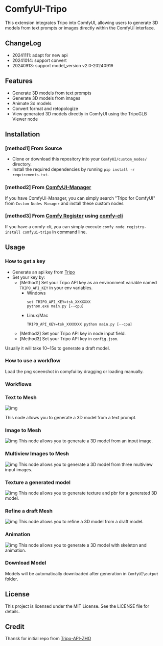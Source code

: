 # ComfyUI-Tripo
This extension integrates Tripo into ComfyUI, allowing users to generate 3D models from text prompts or images directly within the ComfyUI interface.

## ChangeLog
- 20241111: adapt for new api
- 20241014: support convert
- 20240913: support model_version v2.0-20240919

## Features
- Generate 3D models from text prompts
- Generate 3D models from images
- Animate 3d models
- Convert format and retopologize
- View generated 3D models directly in ComfyUI using the TripoGLB Viewer node

## Installation
### [method1] From Source
- Clone or download this repository into your `ComfyUI/custom_nodes/` directory.
- Install the required dependencies by running `pip install -r requirements.txt`.

### [method2] From [ComfyUI-Manager](https://github.com/ltdrdata/ComfyUI-Manager)
If you have ComfyUI-Manager, you can simply search "Tripo for ComfyUI" from `Custom Nodes Manager` and install these custom nodes 

### [method3] From [Comfy Register](https://registry.comfy.org/) using [comfy-cli](https://github.com/Comfy-Org/comfy-cli)
If you have a comfy-cli, you can simply execute `comfy node registry-install comfyui-tripo` in command line.

## Usage
### How to get a key
- Generate an api key from [Tripo](https://platform.tripo3d.ai/)
- Set your key by:
    * [Method1] Set your Tripo API key as an environment variable named `TRIPO_API_KEY` in your env variables. 
        + Windows
            ```
            set TRIPO_API_KEY=tsk_XXXXXXX
            python.exe main.py [--cpu]
            ```
        + Linux/Mac
            ```
            TRIPO_API_KEY=tsk_XXXXXXX python main.py [--cpu]
            ```
    * [Method2] Set your Tripo API key in node input field.
    * [Method3] Set your Tripo API key in `config.json`.

Usually it will take 10~15s to generate a draft model.

### How to use a workflow
Load the png sceenshot in comyfui by dragging or loading manually.

### Workflows
### Text to Mesh
![img](workflows/text_to_model.png)

This node allows you to generate a 3D model from a text prompt.

### Image to Mesh
![img](workflows/image_to_model.png)
This node allows you to generate a 3D model from an input image.

### Multiview Images to Mesh
![img](workflows/multiview_to_model.png)
This node allows you to generate a 3D model from three multiview input images.

### Texture a generated model
![img](workflows/texture_model.png)
This node allows you to generate texture and pbr for a generated 3D model.

### Refine a draft Mesh
![img](workflows/refine_model.png)
This node allows you to refine a 3D model from a draft model.

### Animation
![img](workflows/retarget.png)
This node allows you to generate a 3D model with skeleton and animation.


### Download Model
Models will be automatically downloaded after generation in `ComfyUI\output` folder.

## License
This project is licensed under the MIT License. See the LICENSE file for details.

## Credit
Thansk for initial repo from [Tripo-API-ZHO](https://github.com/ZHO-ZHO-ZHO/Tripo-API-ZHO)
